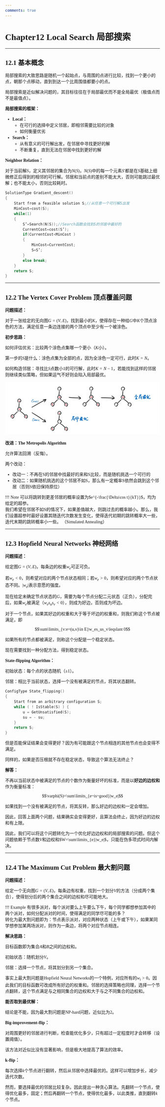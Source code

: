 ```yaml
---
comments: true
---
```


<span style="font-family: 'Times New Roman';">

# Chapter12 Local Search 局部搜索

***

## 12.1 基本概念

局部搜索的大致思路是随机一个起始点，与周围的点进行比较，找到一个更小的点，朝那个点移动，直到到达一个比周围值都要小的点。

局部搜索是近似解决问题的，其目标往往在于局部最优而不是全局最优（极值点而不是最值点）。

**局部搜索的框架：**

* **Local：**
  * 在可行的选择中定义邻居，即相邻需要比较的对象
  * 如何衡量优劣
* **Search：**
  * 从有意义的可行解出发，在邻居中寻找更好的解
  * 不断重复，直到无法在邻居中找到更好的解

**Neighbor Relation：**

对于当前解$S$，定义其邻居的集合为$N(S)$，$N(S)$中的每一个元素$S'$都是在$S$基础上细微修正后得到的相邻的可行解。邻居和当前点的差别不能太大，否则可能跳过最优解；也不能太小，否则比较耗时。

```c linenums="1"
SolutionType Gradient_descent()
{   
    Start from a feasible solution S;//从任意一个可行解S出发
    MinCost=cost(S);
    while(1)
    {
        S’=Search(N(S));//Search函数会找到S的邻居中最好的
        CurrentCost=cost(S’);
        if(CurrentCost<MinCost )
        {
            MinCost=CurrentCost;    
            S=S’;
        }
        else break;
    }
    return S;
}
```

***

## 12.2 The Vertex Cover Problem 顶点覆盖问题

**问题描述：**

对于一张给定的无向图$G=(V,E)$，找到最小的$K$，使得存在一种给$G$中$K$个顶点涂色的方法，满足任意一条边连接的两个顶点中至少有一个被涂色。

**初步思路：**

如何评估优劣：比较两个涂色点集哪一个更小（$K$小）。

第一步的$S$是什么：涂色点集为全部的点，因为全涂色一定可行，此时$K=N$。

如何构造邻居：寻找比$S$点数小1的可行解，此时$K=N-1$，若能找到这样的邻居则继续类似策略，但如果运气不好则会陷入局部最优。

![alt text](image/12.1.jpg)

**改进：The Metropolis Algorithm**

允许算法回溯（反悔）。

两个改动：

* 改动一：不再在S的邻居中找最好的来和S比较，而是随机挑选一个可行的
* 改动二：如果随机挑选的这个邻居不如S，那么有一定概率S依然会跳到这个邻居（否则S依旧保持原位）

!!! Note
    可以将跳转到更差邻居的概率设置为$e^{-\frac{\Delta\cos t}{kT}}$，均为给定的超参。  
    我们希望在邻居不如S的情况下，如果差值越大，则跳过去的概率越小。那么，我们设置超参时最好设置其随迭代次数发生变化，使得迭代初期的跳转概率大一些，迭代末期的跳转概率小一些。 （Simulated Annealing） 

***

## 12.3 Hopfield Neural Networks 神经网络

**问题描述：**

给定图$G=(V,E)$，每条边的权重$w_e$可正可负。

若$w_e<0$，则希望对应的两个节点状态相同；若$w_e>0$，则希望对应的两个节点状态不同。$|w_e|$表示意愿的强度。

现在给定未确定节点状态的$G$，需要为每个节点分配二元状态（正负），分配完后，如果$w_e$被满足（$w_es_us_v<0$），则成为好边，否则成为坏边。

对于一个节点，如果其好边的权重和大于等于坏边的权重和，则我们称这个节点被满足，即

$$\sum\limits_{v:e=(u,v)\in E}w_es_us_v\leqslant 0$$

如果所有的节点都被满足，则称这个分配是一个稳定状态。

现在需要找到一种分配方法，得到稳定状态。

**State-flipping Algorithm：**

初始状态：每个点的状态随机（$\pm 1$）。

邻居：相比于当前状态，选择一个没有被满足的节点，将其状态翻转。

```c linenums="1"
ConfigType State_flipping()
{
    Start from an arbitrary configuration S;
    while ( ! IsStable(S) ) {
        u = GetUnsatisfied(S);
        su = - su;
    }
    return S;
}
```

但是否能保证结果会变得更好？因为有可能跟这个节点相连的其他节点也会变得不满足。

同样的，如果是否压根就不存在稳定状态，导致这个算法无法终止？

**解答：**

不再以当前状态中被满足的节点的个数作为衡量好坏的标准，而是以**好边的边权和**作为衡量标准：

$$\varphi(S)=\sum\limits_{e~is~good}|w_e|$$

如果找到一个没有被满足的节点，将其反转，那么好边的边权和一定会增加。

因此，回答上面两个问题，结果确实会变得更好，且算法会终止，因为好边的边权和有上限。

因此，我们可以将这个问题转化为一个优化好边边权和的局部搜索的问题。但这个问题依赖于节点数$V$和边权和$W=\sum\limits_{e}|w_e|$，只能在伪多项式时间内解决。

***

## 12.4 The Maximum Cut Problem 最大割问题

**问题描述：**

给定一个无向图$G=(V,E)$，每条边有权重，找到一个划分$V$的方法（分成两个集合），使得划分后的两个集合之间的边权和尽可能地大。

!!! Example
    有很多派对，每个派对要么上午要么下午，每个同学都想参加其中的两个派对，如何分配派对的时间，使得满足的同学尽可能的多？  
    转化为最大割问题即为：节点表示派对，对应两种状态（上午或下午），如果某同学想参加某两场派对，则作为一条边，将两个对应节点相连。

**解决思路：**

目标函数即为集合$A$和$B$之间的边权和。

初始状态：随机划分$V$。

邻居：选择一个节点，将其划分到另一个集合。

事实上最大割问题是Hopfield Neural Networks的一个特例，对应所有的$w_i>0$。因此我们的目标函数可改成所有好边的权重和。邻居的选择策略也同理，选择一个节点翻转，这个节点满足与之相同集合的边权和大于与之不同集合的边权和。

**能否取到最优解：**

结论是不能，因为最大割问题是NP-hard问题，近似比为2。

**Big-improvement-flip：**

对周围更好的邻居进行判断，检查能优化多少，只有超过一定程度时才会转移（设置阈值）。

该方法对近似比没有显著影响，但是极大地提高了算法的效率。

**k-flip：**

每次选择$k$个节点进行翻转，然后从邻居中选择最优的。这样可以增加步长，减少迭代次数。

然而，要选择最优的邻居比较复杂。因此提出一种贪心算法。先翻转一个节点，使得优化最多，固定；然后再翻转一个节点，使得优化最多，以此类推，直到翻转$k$个节点。